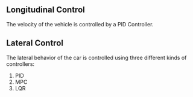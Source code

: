 ## Longitudinal Control

The velocity of the vehicle is controlled by a PID Controller.

## Lateral Control

The lateral behavior of the car is controlled using three different kinds of controllers:

1) PID 
2) MPC
3) LQR
